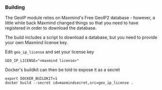 

### Building

The GeoIP module relies on Maxmind's Free GeoIP2 database - however, a little while back Maxmind changed things so that you need to have registered in order to download the database.

The build includes a script to download a database, but you need to provide your own Maxmind license key.

Edit `geo_ip_license` and set your license key

    GEO_IP_LICENSE="<maxmind license>"

Docker's buildkit can then be told to expose it as a secret

    export DOCKER_BUILDKIT=1
    docker build --secret id=maxmindsecret,src=geo_ip_license .

